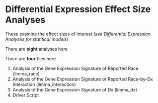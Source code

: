 # Differential Expression Effect Size Analyses

These examine the effect sizes of interest (_see Differential Expression Analyses for statitical models_)

There are **eight** analyses here 


There are **four** files here
1) Analysis of the Gene Expression Signature of Reported Race (limma_race)
3) Analysis of the Gene Expression Signature of Reported Race-by-Dx Interaction (limma_interaction)
4) Analysis of the Gene Expression Signature of Dx (limma_dx)
5) Driver Script

